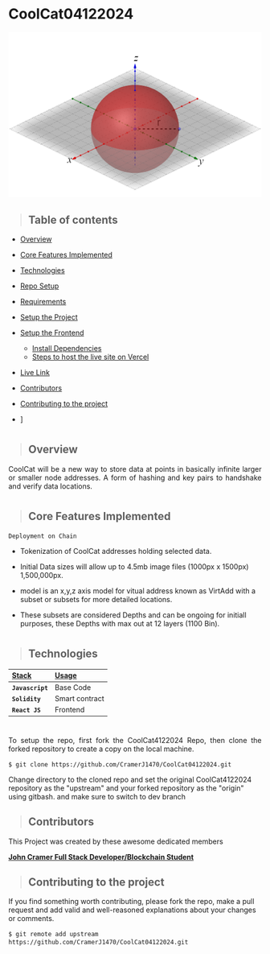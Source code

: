﻿# CoolCat04122024

 <p align="center" width="75%">
  <img src="https://github.com/CramerJ1470/CoolCat04122024/blob/master/RedSphere.png" alt="site"/>
</p>

> ## Table of contents
- [Overview](#overview)
- [Core Features Implemented](#core-features-implemented)
- [Technologies](#technologies)
- [Repo Setup](#repo-setup)
- [Requirements](#requirements)
- [Setup the Project](#setup-the-project)

- [Setup the Frontend](#setup-the-frontend)
  - [Install Dependencies](#install-dependencies)
  - [Steps to host the live site on Vercel](#steps-to-host-the-live-site-on-vercel)

- [Live Link](#live-link)
- [Contributors](#contributors)
- [Contributing to the project](#contributing-to-the-project)
- ]
#
> ## Overview
<p align="justify">
CoolCat will be a new way to store data at points in basically infinite larger or smaller node addresses. A form of hashing and key pairs to handshake and verify data locations. 
</p>

#
> ## Core Features Implemented

`Deployment on Chain`
- Tokenization of CoolCat addresses holding selected data.
- Initial Data sizes will allow up to 4.5mb image files (1000px x 1500px) 1,500,000px.
- model is an x,y,z axis model for vitual address known as VirtAdd with a subset or subsets for more detailed locations.
- These subsets are considered Depths and can be ongoing for initiall purposes, these Depths with max out at 12 layers (1100 Bin).
  </p>

  #
> ## Technologies
| <b><u>Stack</u></b> | <b><u>Usage</u></b> |
| :------------------ | :------------------ |
| **`Javascript`**    | Base Code           |
| **`Solidity`**      | Smart contract      |
| **`React JS`**      | Frontend            |

#

<p align="justify">
To setup the repo, first fork the CoolCat4122024 Repo, then clone the forked repository to create a copy on the local machine.
</p>

    $ git clone https://github.com/CramerJ1470/CoolCat04122024.git

<p align="justify">

Change directory to the cloned repo and set the original CoolCat4122024 repository as the "upstream" and your forked repository as the "origin" using gitbash. and make sure to switch to dev branch
</p>

> ## Contributors

This Project was created by these awesome dedicated members


 <a href="https://github.com/CramerJ1470" target="_blank">**John Cramer  Full Stack Developer/Blockchain Student**</a>
<br />


 
> ## Contributing to the project

If you find something worth contributing, please fork the repo, make a pull request and add valid and well-reasoned explanations about your changes or comments.

    $ git remote add upstream  https://github.com/CramerJ1470/CoolCat04122024.git

#

